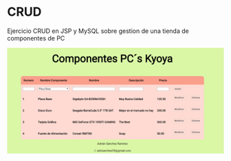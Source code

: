 
# CRUD
Ejercicio CRUD en JSP y MySQL sobre gestion de una tienda de componentes de PC

<img src="css/1.PNG" >
